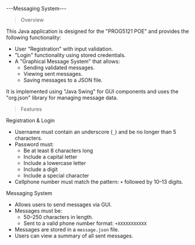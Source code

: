 ---Messaging System---

> Overview


This Java application is designed for the "PROG5121 POE" and provides the following functionality:

- User "Registration" with input validation.
- "Login" functionality using stored credentials.
- A  "Graphical Message System" that allows:
  * Sending validated messages.
  * Viewing sent messages.
  * Saving messages to a JSON file.

It is implemented using "Java Swing" for GUI components and uses the "org.json" library for managing message data.


> Features

Registration & Login

- Username must contain an underscore (`_`) and be no longer than 5 characters.
- Password must:
  - Be at least 8 characters long
  - Include a capital letter
  - Include a lowercase letter
  - Include a digit
  - Include a special character
- Cellphone number must match the pattern: `+` followed by 10–13 digits.

Messaging System

- Allows users to send messages via GUI.
- Messages must be:
  * 50–250 characters in length.
  * Sent to a valid phone number format: `+XXXXXXXXXXX`
- Messages are stored in a `message.json` file.
- Users can view a summary of all sent messages.




